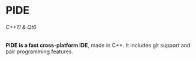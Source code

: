 # PIDE
###### C++11 & Qt6

**PIDE is a fast cross-platform IDE**, made in C++. It includes git support
and pair programming features.
